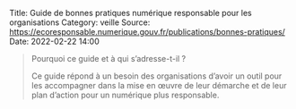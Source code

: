 Title: Guide de bonnes pratiques numérique responsable pour les organisations
Category: veille
Source: https://ecoresponsable.numerique.gouv.fr/publications/bonnes-pratiques/
Date: 2022-02-22 14:00

> Pourquoi ce guide et à qui s’adresse-t-il ?
>
> Ce guide répond à un besoin des organisations d’avoir un outil pour les accompagner dans la mise en œuvre de leur démarche et de leur plan d’action pour un numérique plus responsable.

